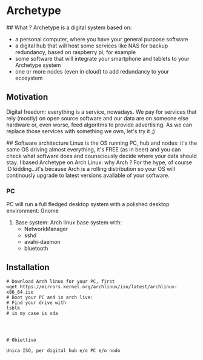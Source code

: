 # Archetype 

## What ?
Archetype is a digital system based on:
- a personal computer, where you have your general purpose software
- a digital hub that will host some services like NAS for backup redundancy, based on raspberry pi, for example
- some software that will integrate your smartphone and tablets to your Archetype system
- one or more nodes (even in cloud) to add redundancy to your ecosystem

## Motivation
Digital freedom: everything is a service, nowadays. We pay for services that rely (mostly) on open source software and our data are on someone else hardware or, even worse, feed algoritms to provide advertising.
As we can replace those services with something we own, let's try it ;) 

## Software architecture
Linux is the OS running PC, hub and nodes: it's the same OS driving almost everything, it's FREE (as in beer) and you can check what software does and counsciously decide where your data should stay.
I based Archetype on Arch Linux: why Arch ? For the hype, of course :D kidding...it's because Arch is a rolling distribution so your OS will continously upgrade to latest versions available of your software.

### PC
PC will run a full fledged desktop system with a polished desktop environment: Gnome

1. Base system: Arch linux base system with:
    - NetworkManager
    - sshd
    - avahi-daemon
    - bluetooth 

## Installation

```
# Download Arch linux for your PC, first
wget https://mirrors.kernel.org/archlinux/iso/latest/archlinux-x86_64.iso
# Boot your PC and in arch live:
# Find your drive with 
lsblk
# in my case is sda




# Obiettivo

Unica ISO, per digital hub e/o PC e/o nodo